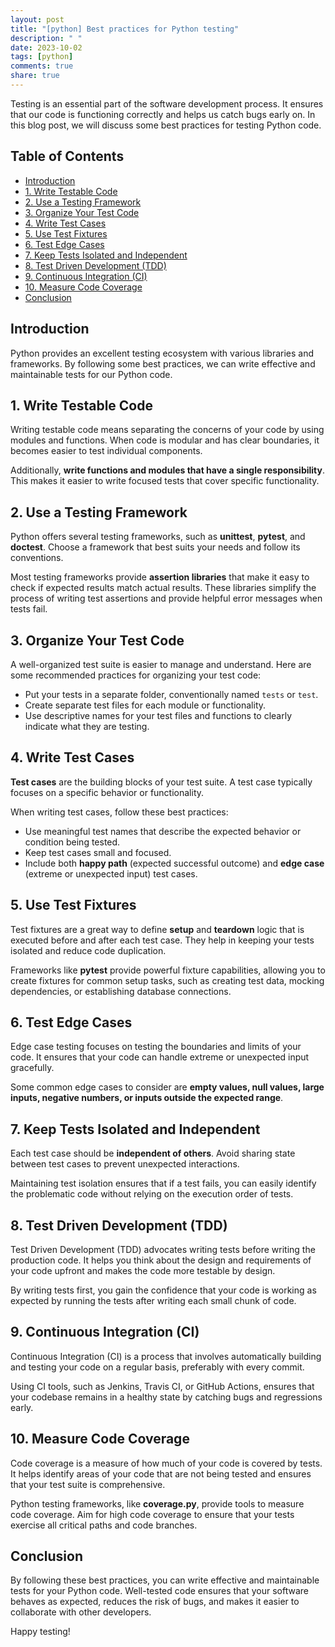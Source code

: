 ```yaml
---
layout: post
title: "[python] Best practices for Python testing"
description: " "
date: 2023-10-02
tags: [python]
comments: true
share: true
---
```


Testing is an essential part of the software development process. It ensures that our code is functioning correctly and helps us catch bugs early on. In this blog post, we will discuss some best practices for testing Python code.

## Table of Contents
- [Introduction](#introduction)
- [1. Write Testable Code](#write-testable-code)
- [2. Use a Testing Framework](#use-a-testing-framework)
- [3. Organize Your Test Code](#organize-your-test-code)
- [4. Write Test Cases](#write-test-cases)
- [5. Use Test Fixtures](#use-test-fixtures)
- [6. Test Edge Cases](#test-edge-cases)
- [7. Keep Tests Isolated and Independent](#keep-tests-isolated-and-independent)
- [8. Test Driven Development (TDD)](#test-driven-development-tdd)
- [9. Continuous Integration (CI)](#continuous-integration-ci)
- [10. Measure Code Coverage](#measure-code-coverage)
- [Conclusion](#conclusion)

## Introduction

Python provides an excellent testing ecosystem with various libraries and frameworks. By following some best practices, we can write effective and maintainable tests for our Python code.

## 1. Write Testable Code

Writing testable code means separating the concerns of your code by using modules and functions. When code is modular and has clear boundaries, it becomes easier to test individual components.

Additionally, **write functions and modules that have a single responsibility**. This makes it easier to write focused tests that cover specific functionality.

## 2. Use a Testing Framework

Python offers several testing frameworks, such as **unittest**, **pytest**, and **doctest**. Choose a framework that best suits your needs and follow its conventions.

Most testing frameworks provide **assertion libraries** that make it easy to check if expected results match actual results. These libraries simplify the process of writing test assertions and provide helpful error messages when tests fail.

## 3. Organize Your Test Code

A well-organized test suite is easier to manage and understand. Here are some recommended practices for organizing your test code:

- Put your tests in a separate folder, conventionally named `tests` or `test`.
- Create separate test files for each module or functionality.
- Use descriptive names for your test files and functions to clearly indicate what they are testing.

## 4. Write Test Cases

**Test cases** are the building blocks of your test suite. A test case typically focuses on a specific behavior or functionality.

When writing test cases, follow these best practices:

- Use meaningful test names that describe the expected behavior or condition being tested.
- Keep test cases small and focused.
- Include both **happy path** (expected successful outcome) and **edge case** (extreme or unexpected input) test cases.

## 5. Use Test Fixtures

Test fixtures are a great way to define **setup** and **teardown** logic that is executed before and after each test case. They help in keeping your tests isolated and reduce code duplication.

Frameworks like **pytest** provide powerful fixture capabilities, allowing you to create fixtures for common setup tasks, such as creating test data, mocking dependencies, or establishing database connections.

## 6. Test Edge Cases

Edge case testing focuses on testing the boundaries and limits of your code. It ensures that your code can handle extreme or unexpected input gracefully.

Some common edge cases to consider are **empty values, null values, large inputs, negative numbers, or inputs outside the expected range**.

## 7. Keep Tests Isolated and Independent

Each test case should be **independent of others**. Avoid sharing state between test cases to prevent unexpected interactions.

Maintaining test isolation ensures that if a test fails, you can easily identify the problematic code without relying on the execution order of tests.

## 8. Test Driven Development (TDD)

Test Driven Development (TDD) advocates writing tests before writing the production code. It helps you think about the design and requirements of your code upfront and makes the code more testable by design.

By writing tests first, you gain the confidence that your code is working as expected by running the tests after writing each small chunk of code.

## 9. Continuous Integration (CI)

Continuous Integration (CI) is a process that involves automatically building and testing your code on a regular basis, preferably with every commit.

Using CI tools, such as Jenkins, Travis CI, or GitHub Actions, ensures that your codebase remains in a healthy state by catching bugs and regressions early.

## 10. Measure Code Coverage

Code coverage is a measure of how much of your code is covered by tests. It helps identify areas of your code that are not being tested and ensures that your test suite is comprehensive.

Python testing frameworks, like **coverage.py**, provide tools to measure code coverage. Aim for high code coverage to ensure that your tests exercise all critical paths and code branches.

## Conclusion

By following these best practices, you can write effective and maintainable tests for your Python code. Well-tested code ensures that your software behaves as expected, reduces the risk of bugs, and makes it easier to collaborate with other developers.

Happy testing!